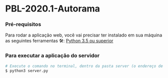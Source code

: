 # PBL-2020.1-Autorama


### Pré-requisitos

Para rodar a aplicação web, você vai precisar ter instalado em sua máquina as seguintes ferramentas 🛠:
[Python 3.5 ou superior](https://www.python.org/downloads/) 

### Para executar a aplicação do servidor
```bash
# Execute o comando no terminal, dentro da pasta server (o endereço de ip e porta utilizados será o que for armazenado na configuração do leitor, dentro da aplicação web)
$ python3 server.py
```